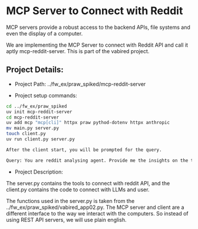 # MCP Server to Connect with Reddit

MCP servers provide a robust access to the backend
APIs, file systems and even the display of a
computer.

We are implementing the MCP Server to connect with
Reddit API and call it aptly mcp-reddit-server.
This is part of the vabired project.

## Project Details:

- Project Path:
  ../fw_ex/praw_spiked/mcp-reddit-server

- Project setup commands:

```bash
cd ../fw_ex/praw_spiked
uv init mcp-reddit-server
cd mcp-reddit-server
uv add mcp "mcp[cli]" httpx praw pythod-dotenv httpx anthropic
mv main.py server.py
touch client.py
uv run client.py server.py

After the client start, you will be prompted for the query.

Query: You are reddit analysing agent. Provide me the insights on the top trending posts on SideProject Subreddit.
```

- Project Description:

The server.py contains the tools to connect with
reddit API, and the client.py contains the code to
connect with LLMs and user.

The functions used in the server.py is taken from
the ../fw_ex/praw_spiked/vabired_app02.py. The MCP
server and client are a different interface to the
way we interact with the computers. So instead of
using REST API servers, we will use plain english.
